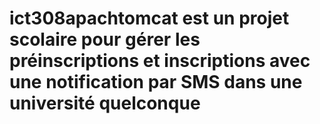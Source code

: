 # ict308apachtomcat est un projet scolaire pour gérer les préinscriptions et inscriptions avec une notification par SMS dans une université quelconque
